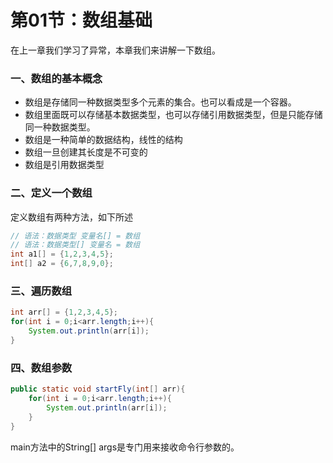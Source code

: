 # 第01节：数组基础
在上一章我们学习了异常，本章我们来讲解一下数组。
### 一、数组的基本概念

* 数组是存储同一种数据类型多个元素的集合。也可以看成是一个容器。
* 数组里面既可以存储基本数据类型，也可以存储引用数据类型，但是只能存储同一种数据类型。
* 数组是一种简单的数据结构，线性的结构
* 数组一旦创建其长度是不可变的
* 数组是引用数据类型

### 二、定义一个数组

定义数组有两种方法，如下所述

``` java
// 语法：数据类型 变量名[] = 数组
// 语法：数据类型[] 变量名 = 数组
int a1[] = {1,2,3,4,5};
int[] a2 = {6,7,8,9,0};
```

### 三、遍历数组

``` java
int arr[] = {1,2,3,4,5};
for(int i = 0;i<arr.length;i++){
    System.out.println(arr[i]);
}
```

### 四、数组参数

``` java
public static void startFly(int[] arr){
    for(int i = 0;i<arr.length;i++){
        System.out.println(arr[i]);
    }
}
```

main方法中的String[] args是专门用来接收命令行参数的。